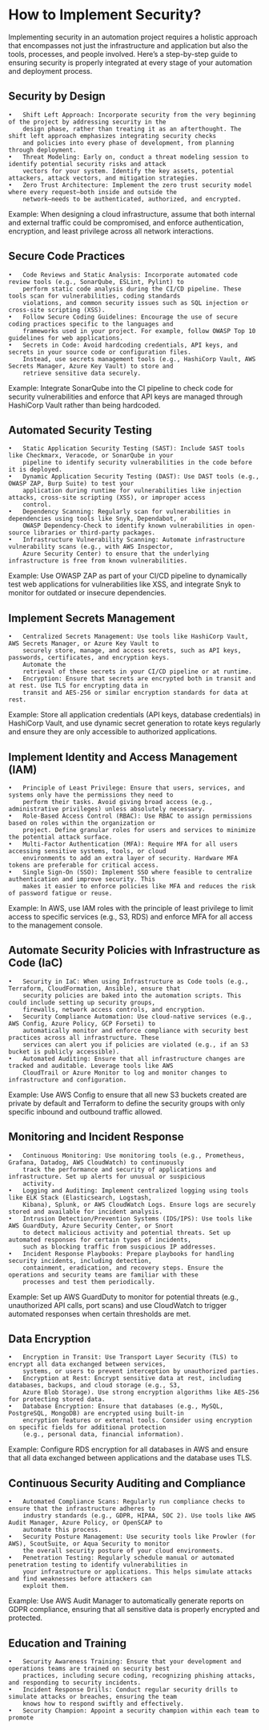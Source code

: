 # How to Implement Security?

Implementing security in an automation project requires a holistic approach that encompasses not just the infrastructure
and application but also the tools, processes, and people involved. Here’s a step-by-step guide to ensuring security
is properly integrated at every stage of your automation and deployment process.

## Security by Design

    •	Shift Left Approach: Incorporate security from the very beginning of the project by addressing security in the
    	design phase, rather than treating it as an afterthought. The shift left approach emphasizes integrating security checks
    	and policies into every phase of development, from planning through deployment.
    •	Threat Modeling: Early on, conduct a threat modeling session to identify potential security risks and attack
    	vectors for your system. Identify the key assets, potential attackers, attack vectors, and mitigation strategies.
    •	Zero Trust Architecture: Implement the zero trust security model where every request—both inside and outside the
    	network—needs to be authenticated, authorized, and encrypted.

Example: When designing a cloud infrastructure, assume that both internal and external traffic could be compromised, and enforce authentication, encryption, and least privilege across all network interactions.

## Secure Code Practices

    •	Code Reviews and Static Analysis: Incorporate automated code review tools (e.g., SonarQube, ESLint, Pylint) to
    	perform static code analysis during the CI/CD pipeline. These tools scan for vulnerabilities, coding standards
    	violations, and common security issues such as SQL injection or cross-site scripting (XSS).
    •	Follow Secure Coding Guidelines: Encourage the use of secure coding practices specific to the languages and
    	frameworks used in your project. For example, follow OWASP Top 10 guidelines for web applications.
    •	Secrets in Code: Avoid hardcoding credentials, API keys, and secrets in your source code or configuration files.
    	Instead, use secrets management tools (e.g., HashiCorp Vault, AWS Secrets Manager, Azure Key Vault) to store and
    	retrieve sensitive data securely.

Example: Integrate SonarQube into the CI pipeline to check code for security vulnerabilities and enforce that API keys
are managed through HashiCorp Vault rather than being hardcoded.

## Automated Security Testing

    •	Static Application Security Testing (SAST): Include SAST tools like Checkmarx, Veracode, or SonarQube in your
    	pipeline to identify security vulnerabilities in the code before it is deployed.
    •	Dynamic Application Security Testing (DAST): Use DAST tools (e.g., OWASP ZAP, Burp Suite) to test your
    	application during runtime for vulnerabilities like injection attacks, cross-site scripting (XSS), or improper access
    	control.
    •	Dependency Scanning: Regularly scan for vulnerabilities in dependencies using tools like Snyk, Dependabot, or
    	OWASP Dependency-Check to identify known vulnerabilities in open-source libraries or third-party packages.
    •	Infrastructure Vulnerability Scanning: Automate infrastructure vulnerability scans (e.g., with AWS Inspector,
    	Azure Security Center) to ensure that the underlying infrastructure is free from known vulnerabilities.

Example: Use OWASP ZAP as part of your CI/CD pipeline to dynamically test web applications for vulnerabilities like XSS,
and integrate Snyk to monitor for outdated or insecure dependencies.

## Implement Secrets Management

    •	Centralized Secrets Management: Use tools like HashiCorp Vault, AWS Secrets Manager, or Azure Key Vault to
    	securely store, manage, and access secrets, such as API keys, passwords, certificates, and encryption keys.
    	Automate the
    	retrieval of these secrets in your CI/CD pipeline or at runtime.
    •	Encryption: Ensure that secrets are encrypted both in transit and at rest. Use TLS for encrypting data in
    	transit and AES-256 or similar encryption standards for data at rest.

Example: Store all application credentials (API keys, database credentials) in HashiCorp Vault, and use dynamic secret
generation to rotate keys regularly and ensure they are only accessible to authorized applications.

## Implement Identity and Access Management (IAM)

    •	Principle of Least Privilege: Ensure that users, services, and systems only have the permissions they need to
    	perform their tasks. Avoid giving broad access (e.g., administrative privileges) unless absolutely necessary.
    •	Role-Based Access Control (RBAC): Use RBAC to assign permissions based on roles within the organization or
    	project. Define granular roles for users and services to minimize the potential attack surface.
    •	Multi-Factor Authentication (MFA): Require MFA for all users accessing sensitive systems, tools, or cloud
    	environments to add an extra layer of security. Hardware MFA tokens are preferable for critical access.
    •	Single Sign-On (SSO): Implement SSO where feasible to centralize authentication and improve security. This
    	makes it easier to enforce policies like MFA and reduces the risk of password fatigue or reuse.

Example: In AWS, use IAM roles with the principle of least privilege to limit access to specific services (e.g., S3,
RDS) and enforce MFA for all access to the management console.

## Automate Security Policies with Infrastructure as Code (IaC)

    •	Security in IaC: When using Infrastructure as Code tools (e.g., Terraform, CloudFormation, Ansible), ensure that
    	security policies are baked into the automation scripts. This could include setting up security groups,
    	firewalls, network access controls, and encryption.
    •	Security Compliance Automation: Use cloud-native services (e.g., AWS Config, Azure Policy, GCP Forseti) to
    	automatically monitor and enforce compliance with security best practices across all infrastructure. These
    	services can alert you if policies are violated (e.g., if an S3 bucket is publicly accessible).
    •	Automated Auditing: Ensure that all infrastructure changes are tracked and auditable. Leverage tools like AWS
    	CloudTrail or Azure Monitor to log and monitor changes to infrastructure and configuration.

Example: Use AWS Config to ensure that all new S3 buckets created are private by default and Terraform to define the
security groups with only specific inbound and outbound traffic allowed.

## Monitoring and Incident Response

    •	Continuous Monitoring: Use monitoring tools (e.g., Prometheus, Grafana, Datadog, AWS CloudWatch) to continuously
    	track the performance and security of applications and infrastructure. Set up alerts for unusual or suspicious
    	activity.
    •	Logging and Auditing: Implement centralized logging using tools like ELK Stack (Elasticsearch, Logstash,
    	Kibana), Splunk, or AWS CloudWatch Logs. Ensure logs are securely stored and available for incident analysis.
    •	Intrusion Detection/Prevention Systems (IDS/IPS): Use tools like AWS GuardDuty, Azure Security Center, or Snort
    	to detect malicious activity and potential threats. Set up automated responses for certain types of incidents,
    	such as blocking traffic from suspicious IP addresses.
    •	Incident Response Playbooks: Prepare playbooks for handling security incidents, including detection,
    	containment, eradication, and recovery steps. Ensure the operations and security teams are familiar with these
    	processes and test them periodically.

Example: Set up AWS GuardDuty to monitor for potential threats (e.g., unauthorized API calls, port scans) and use
CloudWatch to trigger automated responses when certain thresholds are met.

## Data Encryption

    •	Encryption in Transit: Use Transport Layer Security (TLS) to encrypt all data exchanged between services,
    	systems, or users to prevent interception by unauthorized parties.
    •	Encryption at Rest: Encrypt sensitive data at rest, including databases, backups, and cloud storage (e.g., S3,
    	Azure Blob Storage). Use strong encryption algorithms like AES-256 for protecting stored data.
    •	Database Encryption: Ensure that databases (e.g., MySQL, PostgreSQL, MongoDB) are encrypted using built-in
    	encryption features or external tools. Consider using encryption on specific fields for additional protection
    	(e.g., personal data, financial information).

Example: Configure RDS encryption for all databases in AWS and ensure that all data exchanged between applications and
the database uses TLS.

## Continuous Security Auditing and Compliance

    •	Automated Compliance Scans: Regularly run compliance checks to ensure that the infrastructure adheres to
    	industry standards (e.g., GDPR, HIPAA, SOC 2). Use tools like AWS Audit Manager, Azure Policy, or OpenSCAP to
    	automate this process.
    •	Security Posture Management: Use security tools like Prowler (for AWS), ScoutSuite, or Aqua Security to monitor
    	the overall security posture of your cloud environments.
    •	Penetration Testing: Regularly schedule manual or automated penetration testing to identify vulnerabilities in
    	your infrastructure or applications. This helps simulate attacks and find weaknesses before attackers can
    	exploit them.

Example: Use AWS Audit Manager to automatically generate reports on GDPR compliance, ensuring that all sensitive data is
properly encrypted and protected.

## Education and Training

    •	Security Awareness Training: Ensure that your development and operations teams are trained on security best
    	practices, including secure coding, recognizing phishing attacks, and responding to security incidents.
    •	Incident Response Drills: Conduct regular security drills to simulate attacks or breaches, ensuring the team
    	knows how to respond swiftly and effectively.
    •	Security Champion: Appoint a security champion within each team to promote
